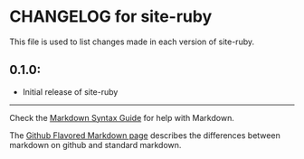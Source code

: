 # CHANGELOG for site-ruby

This file is used to list changes made in each version of site-ruby.

## 0.1.0:

* Initial release of site-ruby

- - -
Check the [Markdown Syntax Guide](http://daringfireball.net/projects/markdown/syntax) for help with Markdown.

The [Github Flavored Markdown page](http://github.github.com/github-flavored-markdown/) describes the differences between markdown on github and standard markdown.
